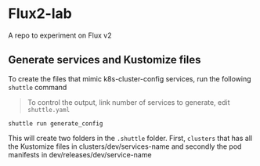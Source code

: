 # Flux2-lab
A repo to experiment on Flux v2

## Generate services and Kustomize files
To create the files that mimic k8s-cluster-config services, run the following `shuttle` command

> To control the output, link number of services to generate, edit `shuttle.yaml`

```
shuttle run generate_config
```

This will create two folders in the `.shuttle` folder. First, `clusters` that has all the Kustomize files in clusters/dev/services-name and secondly the pod manifests in dev/releases/dev/service-name